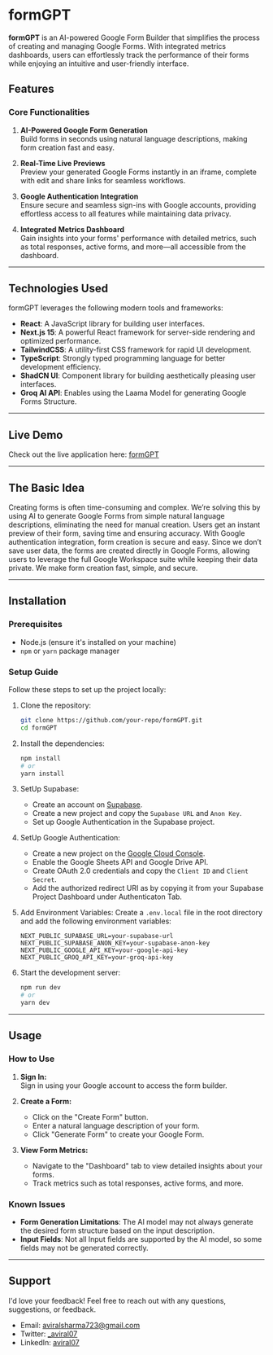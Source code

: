 # formGPT

**formGPT** is an AI-powered Google Form Builder that simplifies the process of creating and managing Google Forms. With integrated metrics dashboards, users can effortlessly track the performance of their forms while enjoying an intuitive and user-friendly interface.

## Features

### **Core Functionalities**

1. **AI-Powered Google Form Generation**  
   Build forms in seconds using natural language descriptions, making form creation fast and easy.

2. **Real-Time Live Previews**  
   Preview your generated Google Forms instantly in an iframe, complete with edit and share links for seamless workflows.

3. **Google Authentication Integration**  
   Ensure secure and seamless sign-ins with Google accounts, providing effortless access to all features while maintaining data privacy.

4. **Integrated Metrics Dashboard**  
   Gain insights into your forms' performance with detailed metrics, such as total responses, active forms, and more—all accessible from the dashboard.

---

## Technologies Used

formGPT leverages the following modern tools and frameworks:

- **React**: A JavaScript library for building user interfaces.
- **Next.js 15**: A powerful React framework for server-side rendering and optimized performance.
- **TailwindCSS**: A utility-first CSS framework for rapid UI development.
- **TypeScript**: Strongly typed programming language for better development efficiency.
- **ShadCN UI**: Component library for building aesthetically pleasing user interfaces.
- **Groq AI API**: Enables using the Laama Model for generating Google Forms Structure.

---

## Live Demo

Check out the live application here: [formGPT](https://formgpt-zeta.vercel.app/)

---

## The Basic Idea

Creating forms is often time-consuming and complex. We’re solving this by using AI to generate Google Forms from simple natural language descriptions, eliminating the need for manual creation. Users get an instant preview of their form, saving time and ensuring accuracy. With Google authentication integration, form creation is secure and easy. Since we don’t save user data, the forms are created directly in Google Forms, allowing users to leverage the full Google Workspace suite while keeping their data private. We make form creation fast, simple, and secure.

---

## Installation

### **Prerequisites**

- Node.js (ensure it's installed on your machine)
- `npm` or `yarn` package manager

### **Setup Guide**

Follow these steps to set up the project locally:

1. Clone the repository:

   ```bash
   git clone https://github.com/your-repo/formGPT.git
   cd formGPT
   ```

2. Install the dependencies:

   ```bash
   npm install
   # or
   yarn install
   ```

3. SetUp Supabase:

   - Create an account on [Supabase](https://supabase.io/).
   - Create a new project and copy the `Supabase URL` and `Anon Key`.
   - Set up Google Authentication in the Supabase project.

4. SetUp Google Authentication:

   - Create a new project on the [Google Cloud Console](https://console.cloud.google.com/).
   - Enable the Google Sheets API and Google Drive API.
   - Create OAuth 2.0 credentials and copy the `Client ID` and `Client Secret`.
   - Add the authorized redirect URI as by copying it from your Supabase Project Dashboard under Authenticaton Tab.

5. Add Environment Variables:
   Create a `.env.local` file in the root directory and add the following environment variables:

   ```env
   NEXT_PUBLIC_SUPABASE_URL=your-supabase-url
   NEXT_PUBLIC_SUPABASE_ANON_KEY=your-supabase-anon-key
   NEXT_PUBLIC_GOOGLE_API_KEY=your-google-api-key
   NEXT_PUBLIC_GROQ_API_KEY=your-groq-api-key
   ```

6. Start the development server:

   ```bash
   npm run dev
   # or
   yarn dev
   ```

---

## Usage

### **How to Use**

1. **Sign In:**  
   Sign in using your Google account to access the form builder.

2. **Create a Form:**

   - Click on the "Create Form" button.
   - Enter a natural language description of your form.
   - Click "Generate Form" to create your Google Form.

3. **View Form Metrics:**
   - Navigate to the "Dashboard" tab to view detailed insights about your forms.
   - Track metrics such as total responses, active forms, and more.

### Known Issues

- **Form Generation Limitations**: The AI model may not always generate the desired form structure based on the input description.
- **Input Fields**: Not all Input fields are supported by the AI model, so some fields may not be generated correctly.

---

## Support

I'd love your feedback! Feel free to reach out with any questions, suggestions, or feedback.

- Email: [aviralsharma723@gmail.com](mailto:aviralsharma723@gmail.com)
- Twitter: [\_aviral07](https://twitter.com/_aviral07)
- LinkedIn: [aviral07](https://www.linkedin.com/in/your-linkedin-profile)
